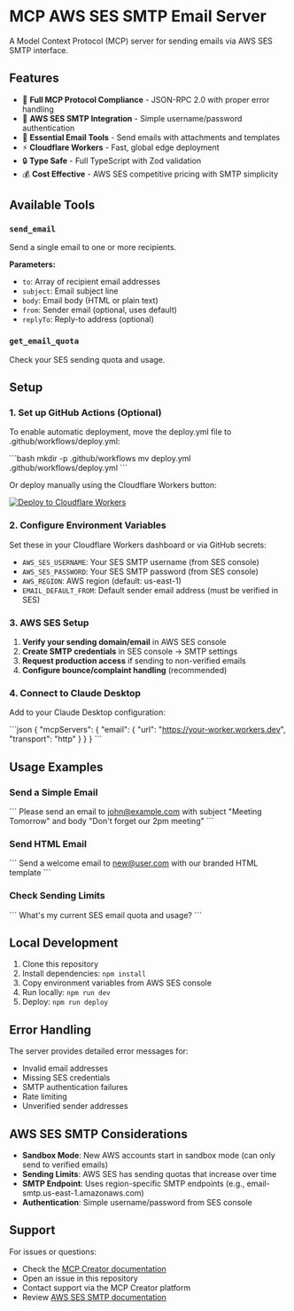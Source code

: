 # MCP AWS SES SMTP Email Server

A Model Context Protocol (MCP) server for sending emails via AWS SES SMTP interface.

## Features

- 🚀 **Full MCP Protocol Compliance** - JSON-RPC 2.0 with proper error handling
- 📧 **AWS SES SMTP Integration** - Simple username/password authentication
- 🔧 **Essential Email Tools** - Send emails with attachments and templates
- ⚡ **Cloudflare Workers** - Fast, global edge deployment
- 🔒 **Type Safe** - Full TypeScript with Zod validation
- 💰 **Cost Effective** - AWS SES competitive pricing with SMTP simplicity

## Available Tools

### `send_email`
Send a single email to one or more recipients.

**Parameters:**
- `to`: Array of recipient email addresses
- `subject`: Email subject line
- `body`: Email body (HTML or plain text)
- `from`: Sender email (optional, uses default)
- `replyTo`: Reply-to address (optional)

### `get_email_quota`
Check your SES sending quota and usage.

## Setup

### 1. Set up GitHub Actions (Optional)

To enable automatic deployment, move the deploy.yml file to .github/workflows/deploy.yml:

\`\`\`bash
mkdir -p .github/workflows
mv deploy.yml .github/workflows/deploy.yml
\`\`\`

Or deploy manually using the Cloudflare Workers button:

[![Deploy to Cloudflare Workers](https://deploy.workers.cloudflare.com/button)](https://deploy.workers.cloudflare.com/?url=https://github.com/GITHUB_USERNAME/mcp-email-aws-ses-smtp-template)

### 2. Configure Environment Variables

Set these in your Cloudflare Workers dashboard or via GitHub secrets:

- `AWS_SES_USERNAME`: Your SES SMTP username (from SES console)
- `AWS_SES_PASSWORD`: Your SES SMTP password (from SES console)
- `AWS_REGION`: AWS region (default: us-east-1)
- `EMAIL_DEFAULT_FROM`: Default sender email address (must be verified in SES)

### 3. AWS SES Setup

1. **Verify your sending domain/email** in AWS SES console
2. **Create SMTP credentials** in SES console → SMTP settings
3. **Request production access** if sending to non-verified emails
4. **Configure bounce/complaint handling** (recommended)

### 4. Connect to Claude Desktop

Add to your Claude Desktop configuration:

\`\`\`json
{
  "mcpServers": {
    "email": {
      "url": "https://your-worker.workers.dev",
      "transport": "http"
    }
  }
}
\`\`\`

## Usage Examples

### Send a Simple Email
\`\`\`
Please send an email to john@example.com with subject "Meeting Tomorrow" and body "Don't forget our 2pm meeting"
\`\`\`

### Send HTML Email
\`\`\`
Send a welcome email to new@user.com with our branded HTML template
\`\`\`

### Check Sending Limits
\`\`\`
What's my current SES email quota and usage?
\`\`\`

## Local Development

1. Clone this repository
2. Install dependencies: `npm install`
3. Copy environment variables from AWS SES console
4. Run locally: `npm run dev`
5. Deploy: `npm run deploy`

## Error Handling

The server provides detailed error messages for:
- Invalid email addresses
- Missing SES credentials
- SMTP authentication failures
- Rate limiting
- Unverified sender addresses

## AWS SES SMTP Considerations

- **Sandbox Mode**: New AWS accounts start in sandbox mode (can only send to verified emails)
- **Sending Limits**: AWS SES has sending quotas that increase over time
- **SMTP Endpoint**: Uses region-specific SMTP endpoints (e.g., email-smtp.us-east-1.amazonaws.com)
- **Authentication**: Simple username/password from SES console

## Support

For issues or questions:
- Check the [MCP Creator documentation](https://mcp-creator.com/docs)
- Open an issue in this repository
- Contact support via the MCP Creator platform
- Review [AWS SES SMTP documentation](https://docs.aws.amazon.com/ses/latest/dg/send-email-smtp.html)
